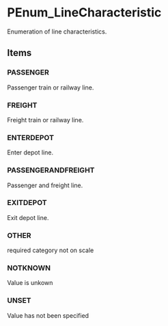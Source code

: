 # PEnum_LineCharacteristic

Enumeration of line characteristics.<!-- end of definition -->

## Items

### PASSENGER
Passenger train or railway line.

### FREIGHT
Freight train or railway line.

### ENTERDEPOT
Enter depot line.

### PASSENGERANDFREIGHT
Passenger and freight line.

### EXITDEPOT
Exit depot line.

### OTHER
required category not on scale

### NOTKNOWN
Value is unkown

### UNSET
Value has not been specified
